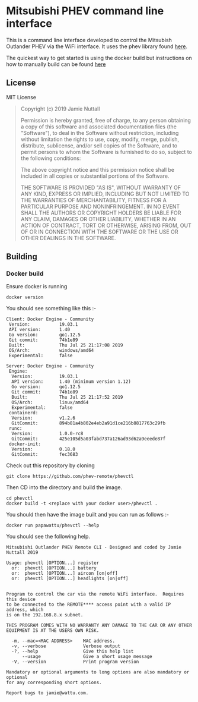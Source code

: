 # Mitsubishi PHEV command line interface

This is a command line interface developed to control the Mitsubish Outlander PHEV via the WiFi interface.
It uses the phev library found [here](https://github.com/phev-remote/phevcore).

The quickest way to get started is using the docker build but instructions on how to manually build can be found [here]((https://github.com/phev-remote/phevctl/README.md#manual))
## License

MIT License

>  Copyright (c) 2019 Jamie Nuttall
>
>  Permission is hereby granted, free of charge, to any person obtaining a copy
>  of this software and associated documentation files (the "Software"), to deal
>  in the Software without restriction, including without limitation the rights
>  to use, copy, modify, merge, publish, distribute, sublicense, and/or sell
>  copies of the Software, and to permit persons to whom the Software is
>  furnished to do so, subject to the following conditions:
>
>  The above copyright notice and this permission notice shall be included in
>  all copies or substantial portions of the Software.
>
>  THE SOFTWARE IS PROVIDED "AS IS", WITHOUT WARRANTY OF ANY KIND, EXPRESS OR
>  IMPLIED, INCLUDING BUT NOT LIMITED TO THE WARRANTIES OF MERCHANTABILITY,
>  FITNESS FOR A PARTICULAR PURPOSE AND NONINFRINGEMENT. IN NO EVENT SHALL THE
>  AUTHORS OR COPYRIGHT HOLDERS BE LIABLE FOR ANY CLAIM, DAMAGES OR OTHER
>  LIABILITY, WHETHER IN AN ACTION OF CONTRACT, TORT OR OTHERWISE, ARISING FROM,
>  OUT OF OR IN CONNECTION WITH THE SOFTWARE OR THE USE OR OTHER DEALINGS IN
>  THE SOFTWARE.

## Building

### Docker build

Ensure docker is running

```
docker version
```
You should see something like this :-
```
Client: Docker Engine - Community
 Version:           19.03.1
 API version:       1.40
 Go version:        go1.12.5
 Git commit:        74b1e89
 Built:             Thu Jul 25 21:17:08 2019
 OS/Arch:           windows/amd64
 Experimental:      false

Server: Docker Engine - Community
 Engine:
  Version:          19.03.1
  API version:      1.40 (minimum version 1.12)
  Go version:       go1.12.5
  Git commit:       74b1e89
  Built:            Thu Jul 25 21:17:52 2019
  OS/Arch:          linux/amd64
  Experimental:     false
 containerd:
  Version:          v1.2.6
  GitCommit:        894b81a4b802e4eb2a91d1ce216b8817763c29fb
 runc:
  Version:          1.0.0-rc8
  GitCommit:        425e105d5a03fabd737a126ad93d62a9eeede87f
 docker-init:
  Version:          0.18.0
  GitCommit:        fec3683
```
Check out this repository by cloning 
```
git clone https://github.com/phev-remote/phevctl
```
Then CD into the directory and build the image.
```
cd phevctl
docker build -t <replace with your docker user>/phevctl .
```
You should then have the image built and you can run as follows :-
```
docker run papawattu/phevctl --help
```
You should see the following help.
```
Mitsubishi Outlander PHEV Remote CLI - Designed and coded by Jamie Nuttall 2019

Usage: phevctl [OPTION...] register
  or:  phevctl [OPTION...] battery
  or:  phevctl [OPTION...] aircon [on|off]
  or:  phevctl [OPTION...] headlights [on|off]


Program to control the car via the remote WiFi interface.  Requires this device
to be connected to the REMOTE**** access point with a valid IP address, which
is on the 192.168.8.x subnet.

THIS PROGRAM COMES WITH NO WARRANTY ANY DAMAGE TO THE CAR OR ANY OTHER
EQUIPMENT IS AT THE USERS OWN RISK.

  -m, --mac=<MAC ADDRESS>    MAC address.
  -v, --verbose              Verbose output
  -?, --help                 Give this help list
      --usage                Give a short usage message
  -V, --version              Print program version

Mandatory or optional arguments to long options are also mandatory or optional
for any corresponding short options.

Report bugs to jamie@wattu.com.
```
